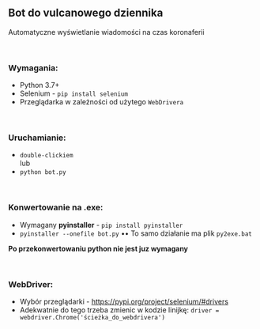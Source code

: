 ## Bot do vulcanowego dziennika
Automatyczne wyświetlanie wiadomości na czas koronaferii

<br>

### Wymagania:
* Python 3.7+
* Selenium - `pip install selenium`
* Przeglądarka w zależności od użytego `WebDrivera`

<br>

### Uruchamianie:
* `double-clickiem`
<br> lub
* `python bot.py`

<br>
 
### Konwertowanie na .exe:
* Wymagany **pyinstaller** - `pip install pyinstaller`
* `pyinstaller --onefile bot.py` •• To samo działanie ma plik `py2exe.bat`

**Po przekonwertowaniu python nie jest juz wymagany**

<br>

### WebDriver:
* Wybór przeglądarki - https://pypi.org/project/selenium/#drivers
* Adekwatnie do tego trzeba zmienic w kodzie linijkę: `driver = webdriver.Chrome('ścieżka_do_webdrivera')`
